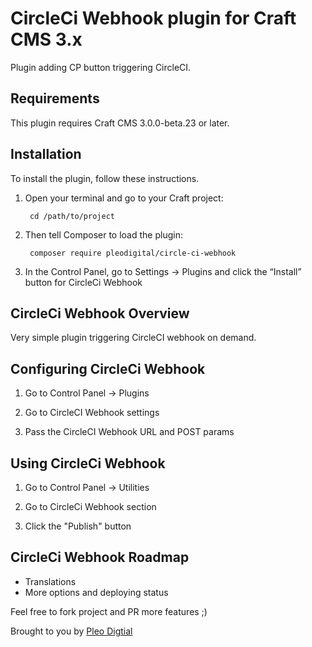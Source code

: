 # CircleCi Webhook plugin for Craft CMS 3.x

Plugin adding CP button triggering CircleCI.

## Requirements

This plugin requires Craft CMS 3.0.0-beta.23 or later.

## Installation

To install the plugin, follow these instructions.

1. Open your terminal and go to your Craft project:

        cd /path/to/project

2. Then tell Composer to load the plugin:

        composer require pleodigital/circle-ci-webhook

3. In the Control Panel, go to Settings → Plugins and click the “Install” button for CircleCi Webhook

## CircleCi Webhook Overview

Very simple plugin triggering CircleCI webhook on demand.

## Configuring CircleCi Webhook

1. Go to Control Panel -> Plugins 

2. Go to CircleCI Webhook settings

3. Pass the CircleCI Webhook URL and POST params

## Using CircleCi Webhook

1. Go to Control Panel -> Utilities

2. Go to CircleCi Webhook section

3. Click the "Publish" button

## CircleCi Webhook Roadmap

* Translations
* More options and deploying status

Feel free to fork project and PR more features ;)

Brought to you by [Pleo Digtial](https://pleodigital.com/)
